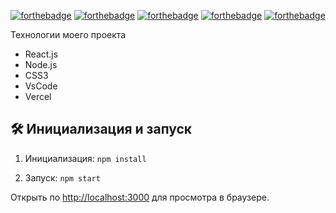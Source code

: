 <center>

[![forthebadge](https://forthebadge.com/images/badges/built-with-love.svg)](https://forthebadge.com)
[![forthebadge](https://forthebadge.com/images/badges/made-with-javascript.svg)](https://forthebadge.com)
[![forthebadge](https://forthebadge.com/images/badges/uses-html.svg)](https://forthebadge.com)
[![forthebadge](https://forthebadge.com/images/badges/uses-css.svg)](https://forthebadge.com)
[![forthebadge](https://forthebadge.com/images/badges/uses-git.svg)](https://forthebadge.com)  

</center>

Технологии моего проекта

- React.js
- Node.js
- CSS3
- VsCode
- Vercel



## 🛠 Инициализация и запуск

1. Инициализация: `npm install`

2. Запуск: `npm start`


Открыть по [http://localhost:3000](http://localhost:3000) для просмотра в браузере.

